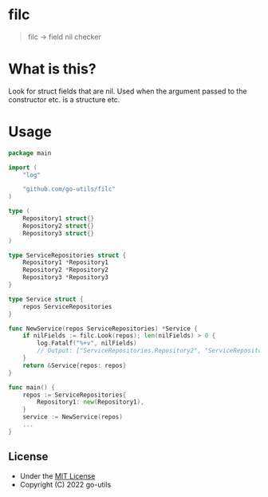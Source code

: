 # filc
> filc -> field nil checker

# What is this?
Look for struct fields that are nil.
Used when the argument passed to the constructor etc. is a structure etc.

# Usage

```go
package main

import (
	"log"

	"github.com/go-utils/filc"
)

type (
	Repository1 struct{}
	Repository2 struct{}
	Repository3 struct{}
)

type ServiceRepositories struct {
	Repository1 *Repository1
	Repository2 *Repository2
	Repository3 *Repository3
}

type Service struct {
	repos ServiceRepositories
}

func NewService(repos ServiceRepositories) *Service {
	if nilFields := filc.Look(repos); len(nilFields) > 0 {
		log.Fatalf("%+v", nilFields)
		// Output: ["ServiceRepositories.Repository2", "ServiceRepositories.Repository3"]
	}
	return &Service{repos: repos}
}

func main() {
	repos := ServiceRepositories{
		Repository1: new(Repository1),
	}
	service := NewService(repos)
	...
}
```

## License
- Under the [MIT License](./LICENSE)
- Copyright (C) 2022 go-utils
